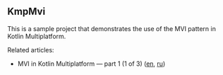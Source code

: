 ## KmpMvi

This is a sample project that demonstrates the use of the MVI pattern in Kotlin Multiplatform.

Related articles:
- MVI in Kotlin Multiplatform — part 1 (1 of 3) ([en](https://medium.com/@arkann1985/mvi-in-kotlin-multiplatform-part-1-1-of-3-205c6feb4ac7), [ru](https://habr.com/ru/company/badoo/blog/501968/))
